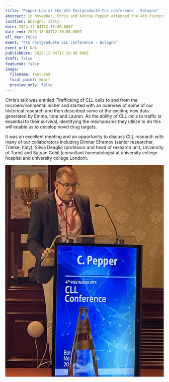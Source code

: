 ```yaml
---
title: "Pepper Lab at the 4th Postgraduate CLL conference - Bologna"
abstract: In November, Chris and Andrea Pepper attended the 4th Postgraduate CLL Conference in Bologna Italy where Chris was an invited speaker. 
location: Bologna, Italy
date: 2023-12-04T12:10:00.000Z
date_end: 2023-12-04T12:10:00.000Z
all_day: false
event: "4th Postgraduate CLL conference - Bologna"
event_url: N/A
publishDate: 2023-12-04T12:10:00.000Z
draft: false
featured: false
image:
  filename: featured
  focal_point: Smart
  preview_only: false
---
```

Chris’s talk was entitled ‘Trafficking of CLL cells to and from the microenvironmental niche’ and started with an overview of some of our historical research and then described some of the exciting new data generated by Emma, Iona and Lauren. As the ability of CLL cells to traffic is essential to their survival, identifying the mechanisms they utilise to do this will enable us to develop novel drug targets.

It was an excellent meeting and an opportunity to discuss CLL research with many of our collaborators including Dimitar Efremov (senior researcher, Trietse, Italy),  Silvia Deaglio (professor and head of research unit, University of Turin)  and Satyan Gohil (consultant haematologist at university college hospital and university college London). 

![](c-bologna.jpeg "Chris giving his talk")


